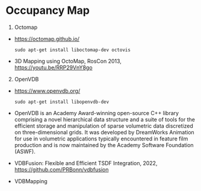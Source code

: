 # Occupancy Map
1. Octomap
- https://octomap.github.io/
    ```
    sudo apt-get install liboctomap-dev octovis
    ```
- 3D Mapping using OctoMap, RosCon 2013, https://youtu.be/RRP29VnY8go 

2. OpenVDB
- https://www.openvdb.org/ 
    ```
    sudo apt-get install libopenvdb-dev
    ```

-    OpenVDB is an Academy Award-winning open-source C++ library comprising a novel hierarchical data structure and a suite of tools for the efficient storage and manipulation of sparse volumetric data discretized on three-dimensional grids. It was developed by DreamWorks Animation for use in volumetric applications typically encountered in feature film production and is now maintained by the Academy Software Foundation (ASWF).

- VDBFusion: Flexible and Efficient TSDF Integration, 2022, https://github.com/PRBonn/vdbfusion

- VDBMapping